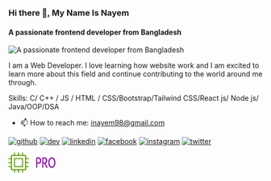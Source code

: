 ### Hi there 👋, My Name Is Nayem
#### A passionate frontend developer from Bangladesh
![A passionate frontend developer from Bangladesh](https://media.licdn.com/dms/image/v2/D5616AQGqxhgg5fcFrA/profile-displaybackgroundimage-shrink_350_1400/profile-displaybackgroundimage-shrink_350_1400/0/1723364706976?e=1730332800&v=beta&t=tyCWltZ9ZfbpajvBMRoEX4A_rvyWZLb2WD6PKjGNf7A)

I am a Web Developer. I love learning how website work and I am excited to learn more about this field and continue contributing to the world around me through.

Skills: C/ C++ / JS / HTML / CSS/Bootstrap/Tailwind CSS/React js/ Node js/ Java/OOP/DSA

- 📫 How to reach me: inayem98@gmail.com 


[<img src='https://cdn.jsdelivr.net/npm/simple-icons@3.0.1/icons/github.svg' alt='github' height='40'>](https://github.com/shafikulnayeem10)  [<img src='https://cdn.jsdelivr.net/npm/simple-icons@3.0.1/icons/dev-dot-to.svg' alt='dev' height='40'>](https://dev.to/shafikulnayeem10)  [<img src='https://cdn.jsdelivr.net/npm/simple-icons@3.0.1/icons/linkedin.svg' alt='linkedin' height='40'>](https://www.linkedin.com/in/thenameisnayeem/)  [<img src='https://cdn.jsdelivr.net/npm/simple-icons@3.0.1/icons/facebook.svg' alt='facebook' height='40'>](https://www.facebook.com/thenameisnayeem)  [<img src='https://cdn.jsdelivr.net/npm/simple-icons@3.0.1/icons/instagram.svg' alt='instagram' height='40'>](https://www.instagram.com/thenameisnayeem/)  [<img src='https://cdn.jsdelivr.net/npm/simple-icons@3.0.1/icons/twitter.svg' alt='twitter' height='40'>](https://twitter.com/NameIsNayeem)  

<a href='https://docs.github.com/en/developers'><img src='https://raw.githubusercontent.com/acervenky/animated-github-badges/master/assets/devbadge.gif' width='40' height='40'></a> <a href='https://github.com/pricing'><img src='https://raw.githubusercontent.com/acervenky/animated-github-badges/master/assets/pro.gif' width='40' height='40'></a> 



